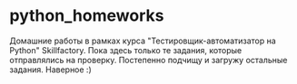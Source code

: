 # python_homeworks
Домашние работы в рамках курса "Тестировщик-автоматизатор на Python" Skillfactory.
Пока здесь только те задания, которые отправлялись на проверку. 
Постепенно подчищу и загружу остальные задания. Наверное :)
